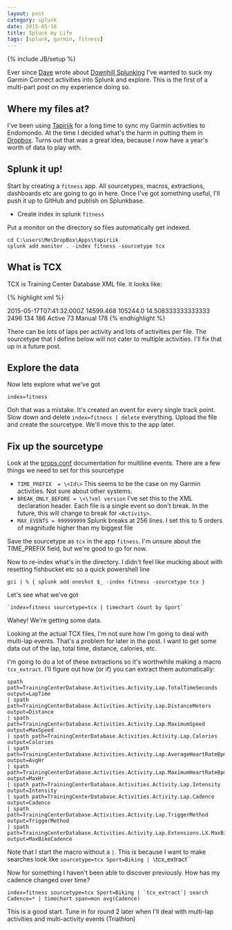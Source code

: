 ```yaml
---
layout: post
category: splunk
date: 2015-05-18
title: Splunk my Life
tags: [splunk, garmin, fitness]
---
```


{% include JB/setup %}

Ever since [Dave](http://blogs.splunk.com/author/dgreenwood/) wrote about [Downhill Splunking](http://blogs.splunk.com/2015/03/22/downhill-splunking-part-1/) I've wanted to suck my Garmin Connect activities into Splunk and explore.  This is the first of a multi-part post on my experience doing so.

## Where my files at?
I've been using [Tapiriik](https://tapiriik.com/) for a long time to sync my Garmin activities to Endomondo.  At the time I decided what's the harm in putting them in [Dropbox](http://dropbox.com).  Turns out that was a great idea, because I now have a year's worth of data to play with.


## Splunk it up!
Start by creating a `fitness` app.  All sourcetypes, macros, extractions, dashboards etc are going to go in here.  Once I've got something useful, I'll push it up to GitHub and publish on Splunkbase.

* Create index in splunk `fitness`

Put a monitor on the directory so files automatically get indexed.

    cd C:\users\Me\DropBox\Apps\tapiriik
    splunk add monitor . -index fitness -sourcetype tcx

## What is TCX

TCX is Training Center Database XML file.  it looks like:

{% highlight xml %}
<?xml version='1.0' encoding='UTF-8'?>
<TrainingCenterDatabase xmlns:xsi="http://www.w3.org/2001/XMLSchema-instance" xmlns:ns2="http://www.garmin.com/xmlschemas/UserProfile/v2" xmlns:tpx="http://www.garmin.com/xmlschemas/ActivityExtension/v2" xmlns:ns5="http://www.garmin.com/xmlschemas/ActivityGoals/v1" xmlns:ns4="http://www.garmin.com/xmlschemas/ProfileExtension/v1" xmlns="http://www.garmin.com/xmlschemas/TrainingCenterDatabase/v2">
  <Activities>
    <Activity Sport="Biking">
      <Id>2015-05-17T07:41:32.000Z</Id>
      <Lap StartTime="2015-05-17T07:41:32.000Z">
        <TotalTimeSeconds>14599.468</TotalTimeSeconds>
        <DistanceMeters>105244.0</DistanceMeters>
        <MaximumSpeed>14.508333333333333</MaximumSpeed>
        <Calories>2496</Calories>
        <AverageHeartRateBpm><Value>134</Value></AverageHeartRateBpm>
        <MaximumHeartRateBpm><Value>186</Value></MaximumHeartRateBpm>
        <Intensity>Active</Intensity>
        <Cadence>73</Cadence>
        <TriggerMethod>Manual</TriggerMethod>
        <Track>
            <!-- Kajillions of TrackPoints -->
        </Track>
        <Extensions>
          <LX xmlns="http://www.garmin.com/xmlschemas/ActivityExtension/v2">
            <MaxBikeCadence>178</MaxBikeCadence>
          </LX>
        </Extensions>
      </Lap>
    </Activity>
  </Activities>
</TrainingCenterDatabase>
{% endhighlight %}

There can be lots of laps per activity and lots of activities per file.  The sourcetype that I define below will not cater to multiple activities.  I'll fix that up in a future post.

## Explore the data

Now lets explore what we've got

    index=fitness

Ooh that was a mistake.  It's created an event for every single track point.  Slow down and delete `index=fitness | delete` everything.  Upload the file and create the sourcetype.  We'll move this to the app later.

## Fix up the sourcetype

Look at the [props.conf](http://docs.splunk.com/Documentation/Splunk/6.2.3/admin/Propsconf) documentation for multiline events.  There are a few things we need to set for this sourcetype

* `TIME_PREFIX  = \<Id\>` This seems to be the case on my Garmin activities.  Not sure about other systems.
* `BREAK_ONLY_BEFORE = \<\?xml version`  I've set this to the XML declaration header.  Each file is a single event so don't break.  In the future, this will change to break for `<Activity>`.
* `MAX_EVENTS = 999999999` Splunk breaks at 256 lines.  I set this to 5 orders of magnitude higher than my biggest file

Save the sourcetype as `tcx` in the app `fitness`.  I'm unsure about the TIME_PREFIX field, but we're good to go for now.

Now to re-index what's in the directory.  I didn't feel like mucking about with resetting fishbucket etc so a quick powershell line

    gci | % { splunk add oneshot $_ -index fitness -sourcetype tcx }

Let's see what we've got

    `index=fitness sourcetype=tcx | timechart count by Sport`

Wahey! We're getting some data.

Looking at the actual TCX files, I'm not sure how I'm going to deal with multi-lap events.  That's a problem for later in the post.  I want to get some data out of the lap, total time, distance, calories, etc.

I'm going to do a lot of these extractions so it's worthwhile making a macro `tcx_extract`.  I'll figure out how (or if) you can extract them automatically:

    spath path=TrainingCenterDatabase.Activities.Activity.Lap.TotalTimeSeconds output=LapTime
    | spath path=TrainingCenterDatabase.Activities.Activity.Lap.DistanceMeters output=Distance
    | spath path=TrainingCenterDatabase.Activities.Activity.Lap.MaximumSpeed output=MaxSpeed
    | spath path=TrainingCenterDatabase.Activities.Activity.Lap.Calories output=Calories
    | spath path=TrainingCenterDatabase.Activities.Activity.Lap.AverageHeartRateBpm.Value output=AvgHr
    | spath path=TrainingCenterDatabase.Activities.Activity.Lap.MaximumHeartRateBpm.Value output=MaxHr
    | spath path=TrainingCenterDatabase.Activities.Activity.Lap.Intensity output=Intensity
    | spath path=TrainingCenterDatabase.Activities.Activity.Lap.Cadence output=Cadence
    | spath path=TrainingCenterDatabase.Activities.Activity.Lap.TriggerMethod output=TriggerMethod
    | spath path=TrainingCenterDatabase.Activities.Activity.Lap.Extensions.LX.MaxBikeCadence output=MaxBikeCadence

Note that I start the macro without a `|`.  This is because I want to make searches look like `sourcetype=tcx Sport=Biking | \`tcx_extract\``

Now for something I haven't been able to discover previously.  How has my cadence changed over time?

    index=fitness sourcetype=tcx Sport=Biking | `tcx_extract`| search Cadence=* | timechart span=mon avg(Cadence)

This is a good start.  Tune in for round 2 later when I'll deal with multi-lap activities and multi-activity events (Triathlon)
